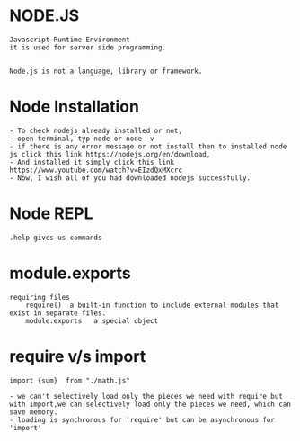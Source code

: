 # NODE.JS

    Javascript Runtime Environment
    it is used for server side programming.


    Node.js is not a language, library or framework.

# ########################################################################################

# Node Installation

    - To check nodejs already installed or not,
    - open terminal, typ node or node -v
    - if there is any error message or not install then to installed node js click this link https://nodejs.org/en/download,
    - And installed it simply click this link https://www.youtube.com/watch?v=EIzdQxMXcrc
    - Now, I wish all of you had downloaded nodejs successfully.

# ####################################################################################

# Node REPL
    .help gives us commands

# #########################################################################################

# module.exports
    requiring files
        require()  a built-in function to include external modules that exist in separate files.
        module.exports   a special object  

# #########################################################################################

# require v/s import
    import {sum}  from "./math.js"

    - we can't selectively load only the pieces we need with require but with import,we can selectively load only the pieces we need, which can save memory.
    - loading is synchronous for 'require' but can be asynchronous for 'import'

# #########################################################################################

